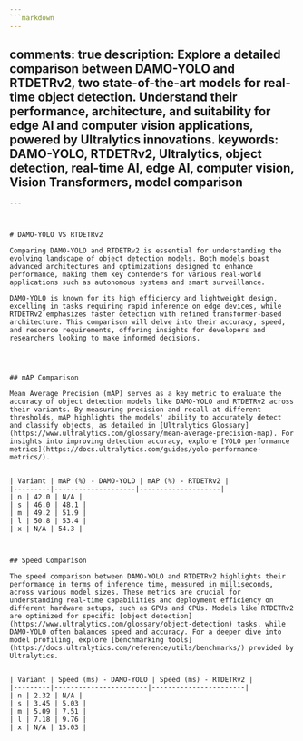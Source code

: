 ```yaml
---
```markdown
---
```

comments: true
description: Explore a detailed comparison between DAMO-YOLO and RTDETRv2, two state-of-the-art models for real-time object detection. Understand their performance, architecture, and suitability for edge AI and computer vision applications, powered by Ultralytics innovations.
keywords: DAMO-YOLO, RTDETRv2, Ultralytics, object detection, real-time AI, edge AI, computer vision, Vision Transformers, model comparison
---
```
---



# DAMO-YOLO VS RTDETRv2

Comparing DAMO-YOLO and RTDETRv2 is essential for understanding the evolving landscape of object detection models. Both models boast advanced architectures and optimizations designed to enhance performance, making them key contenders for various real-world applications such as autonomous systems and smart surveillance.

DAMO-YOLO is known for its high efficiency and lightweight design, excelling in tasks requiring rapid inference on edge devices, while RTDETRv2 emphasizes faster detection with refined transformer-based architecture. This comparison will delve into their accuracy, speed, and resource requirements, offering insights for developers and researchers looking to make informed decisions.




## mAP Comparison

Mean Average Precision (mAP) serves as a key metric to evaluate the accuracy of object detection models like DAMO-YOLO and RTDETRv2 across their variants. By measuring precision and recall at different thresholds, mAP highlights the models' ability to accurately detect and classify objects, as detailed in [Ultralytics Glossary](https://www.ultralytics.com/glossary/mean-average-precision-map). For insights into improving detection accuracy, explore [YOLO performance metrics](https://docs.ultralytics.com/guides/yolo-performance-metrics/).


| Variant | mAP (%) - DAMO-YOLO | mAP (%) - RTDETRv2 |
|---------|--------------------|--------------------|
| n | 42.0 | N/A |
| s | 46.0 | 48.1 |
| m | 49.2 | 51.9 |
| l | 50.8 | 53.4 |
| x | N/A | 54.3 |



## Speed Comparison

The speed comparison between DAMO-YOLO and RTDETRv2 highlights their performance in terms of inference time, measured in milliseconds, across various model sizes. These metrics are crucial for understanding real-time capabilities and deployment efficiency on different hardware setups, such as GPUs and CPUs. Models like RTDETRv2 are optimized for specific [object detection](https://www.ultralytics.com/glossary/object-detection) tasks, while DAMO-YOLO often balances speed and accuracy. For a deeper dive into model profiling, explore [benchmarking tools](https://docs.ultralytics.com/reference/utils/benchmarks/) provided by Ultralytics.


| Variant | Speed (ms) - DAMO-YOLO | Speed (ms) - RTDETRv2 |
|---------|-----------------------|-----------------------|
| n | 2.32 | N/A |
| s | 3.45 | 5.03 |
| m | 5.09 | 7.51 |
| l | 7.18 | 9.76 |
| x | N/A | 15.03 |